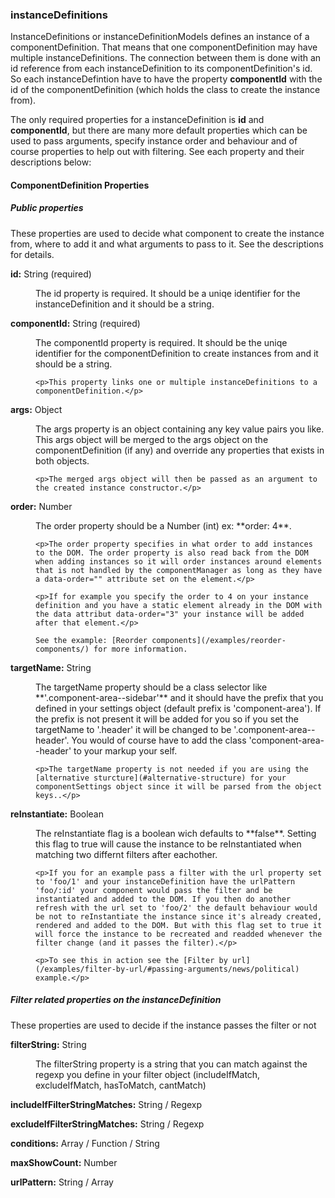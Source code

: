 ### <a name="instance-definitions"></a> instanceDefinitions
InstanceDefinitions or instanceDefinitionModels defines an instance of a componentDefinition. That means that one componentDefinition may have multiple instanceDefinitions. The connection between them is done with an id reference from each instanceDefinition to its componentDefinition's id. So each instanceDefintion have to have the property **componentId** with the id of the componentDefinition (which holds the class to create the instance from).

The only required properties for a instanceDefinition is **id** and **componentId**, but there are many more default properties which can be used to pass arguments, specify instance order and behaviour and of course properties to help out with filtering. See each property and their descriptions below:

#### ComponentDefinition Properties

##### Public properties
These properties are used to decide what component to create the instance from, where to add it and what arguments to pass to it. See the descriptions for details.

<dl class="property-descriptions">
  <dt><strong>id:</strong> String (required)</dt>
  <dd>
    <p>The id property is required. It should be a uniqe identifier for the instanceDefinition and it should be a string.</p>
  </dd>

  <dt><strong>componentId:</strong> String (required)</dt>
  <dd>
    <p>The componentId property is required. It should be the uniqe identifier for the componentDefinition to create instances from and it should be a string.</p>

    <p>This property links one or multiple instanceDefinitions to a componentDefinition.</p>
  </dd>

  <dt><strong>args:</strong> Object</dt>
  <dd>
    <p>The args property is an object containing any key value pairs you like. This args object will be merged to the args object on the componentDefinition (if any) and override any properties that exists in both objects.</p>

    <p>The merged args object will then be passed as an argument to the created instance constructor.</p>
  </dd>

  <dt><strong>order:</strong> Number</dt>
  <dd>
    <p>The order property should be a Number (int) ex: **order: 4**.</p>

    <p>The order property specifies in what order to add instances to the DOM. The order property is also read back from the DOM when adding instances so it will order instances around elements that is not handled by the componentManager as long as they have a data-order="" attribute set on the element.</p>

    <p>If for example you specify the order to 4 on your instance definition and you have a static element already in the DOM with the data attribut data-order="3" your instance will be added after that element.</p>

    See the example: [Reorder components](/examples/reorder-components/) for more information.
  </dd>

  <dt><strong>targetName:</strong> String</dt>
  <dd>
    <p>The targetName property should be a class selector like **'.component-area--sidebar'** and it should have the prefix that you defined in your settings object (default prefix is 'component-area'). If the prefix is not present it will be added for you so if you set the targetName to '.header' it will be changed to be '.component-area--header'. You would of course have to add the class 'component-area--header' to your markup your self.</p>

    <p>The targetName property is not needed if you are using the [alternative sturcture](#alternative-structure) for your componentSettings object since it will be parsed from the object keys..</p>
  </dd>

  <dt><strong>reInstantiate:</strong> Boolean</dt>
  <dd>
    <p>The reInstantiate flag is a boolean wich defaults to **false**. Setting this flag to true will cause the instance to be reInstantiated when matching two differnt filters after eachother.</p>

    <p>If you for an example pass a filter with the url property set to 'foo/1' and your instanceDefinition have the urlPattern 'foo/:id' your component would pass the filter and be instantiated and added to the DOM. If you then do another refresh with the url set to 'foo/2' the default behaviour would be not to reInstantiate the instance since it's already created, rendered and added to the DOM. But with this flag set to true it will force the instance to be recreated and readded whenever the filter change (and it passes the filter).</p>

    <p>To see this in action see the [Filter by url](/examples/filter-by-url/#passing-arguments/news/political) example.</p>
  </dd>
</dl>

##### Filter related properties on the instanceDefinition
These properties are used to decide if the instance passes the filter or not

<dl class="property-descriptions">
  <dt><strong>filterString:</strong> String</dt>
  <dd>
    <p>The filterString property is a string that you can match against the regexp you define in your filter object (includeIfMatch, excludeIfMatch, hasToMatch, cantMatch)</p>
  </dd>

  <dt><strong>includeIfFilterStringMatches:</strong> String / Regexp</dt>
  <dd>
    <p></p>
  </dd>

  <dt><strong>excludeIfFilterStringMatches:</strong> String / Regexp</dt>
  <dd>
    <p></p>
  </dd>

  <dt><strong>conditions:</strong> Array / Function / String</dt>
  <dd>
    <p></p>
  </dd>

  <dt><strong>maxShowCount:</strong> Number</dt>
  <dd>
    <p></p>
  </dd>

  <dt><strong>urlPattern:</strong> String / Array</dt>
  <dd>
    <p></p>
  </dd>
</dl>

